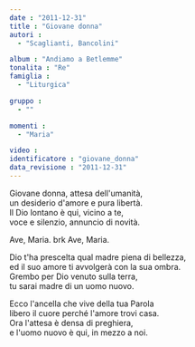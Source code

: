 ```yaml
---
date : "2011-12-31"
title : "Giovane donna"
autori : 
  - "Scaglianti, Bancolini"

album : "Andiamo a Betlemme"
tonalita : "Re"
famiglia : 
  - "Liturgica"

gruppo : 
  - ""

momenti : 
  - "Maria"

video : 
identificatore : "giovane_donna"
data_revisione : "2011-12-31"
---
```

  
  
Giovane donna, attesa dell'umanità,  
un desiderio d'amore e pura libertà.  
Il Dio lontano è qui, vicino a te,  
voce e silenzio, annuncio di novità.   
  
  
Ave, Maria. brk Ave, Maria.  
  
  
Dio t'ha prescelta qual madre piena di bellezza,   
ed il suo amore ti avvolgerà con la sua ombra.  
Grembo per Dio venuto sulla terra,  
tu sarai madre di un uomo nuovo.   
  
  
Ecco l'ancella che vive della tua Parola  
libero il cuore perché l'amore trovi casa.  
Ora l'attesa è densa di preghiera,  
e l'uomo nuovo è qui, in mezzo a noi.   
  
  
  
  
